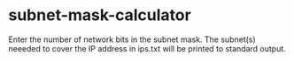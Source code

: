 # subnet-mask-calculator

Enter the number of network bits in the subnet mask. The subnet(s) neeeded to cover the IP address in ips.txt will be printed to standard output.